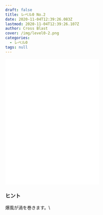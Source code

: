 ```yaml
---
draft: false
title: レベル0 No.2
date: 2020-11-04T12:39:26.083Z
lastmod: 2020-11-04T12:39:26.107Z
author: Cross Blast
cover: /img/level0-2.png
categories:
  - レベル0
tags: null
---
```

<p><iframe style="height: 400px;" src="//fervent-lumiere-0e0ee3.netlify.app/#/blast/level0-2/ja/level0-1/level0-3" frameborder="0" scrolling="no" allowfullscreen=""></iframe></p>

### ヒント

爆風が渦を巻きます。\
